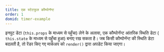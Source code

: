 ```yaml
---
title: एक स्टेटफुल कौम्पोनॅन्ट
order: 1
domid: timer-example
---
```


इनपुट डेटा (`this.props` के माध्यम से पहुँचा) लेने के अलावा, एक कौम्पोनॅन्ट आंतरिक स्थिति डेटा (` this.state` के माध्यम से पहुँचा हुआ) बनाए रख सकता है। जब किसी कौम्पोनॅन्ट की स्थिति डेटा बदलती है, तो रेंडर किए गए मार्कअप को `render()` द्वारा अपडेट किया जाएगा।

